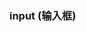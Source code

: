 ### input (输入框)

<div class="demo-model">
    <iframe :src="$themeConfig.url+'/views/demo/pages/input'" style="border:none;width:280px;height:100%"></iframe>
</div>

#### 例子代码

```html
<template>
    <view>
        <u-input placeholder="账号" v-model="value" :type="type" :border="border" />
        <u-input placeholder="密码" v-model="value" type="password" :border="border" />
    </view>
</template>

<script>
    export default {
        data() {
            return {
                value: '',//输入框的值
                type: 'text',//模式选择,可选值为:text(默认)、select、password、textarea、 number
                border: true,//是否显示边框,默认false
            }
        },
        methods: {}
    }
</script>
```

[uview 官网文档传送门-input](https://www.uviewui.com/components/input.html)
